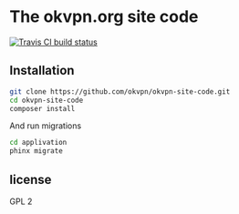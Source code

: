 # The okvpn.org site code

[![Travis CI build status](https://api.travis-ci.com/Jurasikt/dev_okvpn.svg?token=JAwKtvyvJKxrU4zYifzs&branch=develop)](https://travis-ci.org/orocrm/platform)

## Installation


```bash
git clone https://github.com/okvpn/okvpn-site-code.git
cd okvpn-site-code
composer install
```

And run migrations
```bash
cd applivation
phinx migrate
```
## license

GPL 2